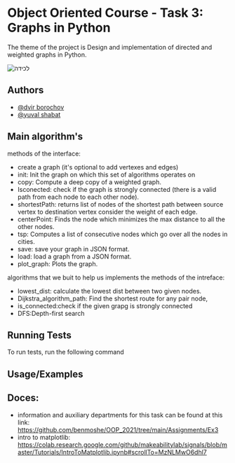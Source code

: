 # Object Oriented Course - Task 3: Graphs in Python
The theme of the project is  Design and implementation of directed and weighted graphs in Python.

![‏‏לכידה](https://user-images.githubusercontent.com/73783656/147393321-648d1d74-4257-4500-bd18-f31b6b95fd5e.JPG)


## Authors

- [@dvir borochov](https://github.com/dvirbo)
- [@yuval shabat](https://github.com/yuvili)
## Main algorithm's
 methods of the interface:
- create a graph (it's optional to add vertexes and edges)
- init: Init the graph on which this set of algorithms operates on
- copy: Compute a deep copy of a weighted graph.
- Isconected: check if the graph is strongly connected (there is a valid path from each node to each other node).
- shortestPath: returns list of nodes of the shortest path between source vertex to destination vertex consider the weight of each edge.
- centerPoint: Finds the node which minimizes the max distance to all the other nodes.
- tsp: Computes a list of consecutive nodes which go over all the nodes in cities.
- save: save your graph in JSON format.
- load: load a graph from a JSON format.
- plot_graph: Plots the graph.

 algorithms that we buit to help us implements the methods of the intreface:
 - lowest_dist: calculate the lowest dist between two given nodes.
 - Dijkstra_algorithm_path: Find the shortest route for any pair node,
 - is_connected:check if the given grapg is strongly connected
 - DFS:Depth-first search
  
   




## Running Tests

To run tests, run the following command




## Usage/Examples





## Doces:
* information and auxiliary departments for this task can be found at this link: https://github.com/benmoshe/OOP_2021/tree/main/Assignments/Ex3
* intro to matplotlib: https://colab.research.google.com/github/makeabilitylab/signals/blob/master/Tutorials/IntroToMatplotlib.ipynb#scrollTo=MzNLMwO6dhl7 

 
